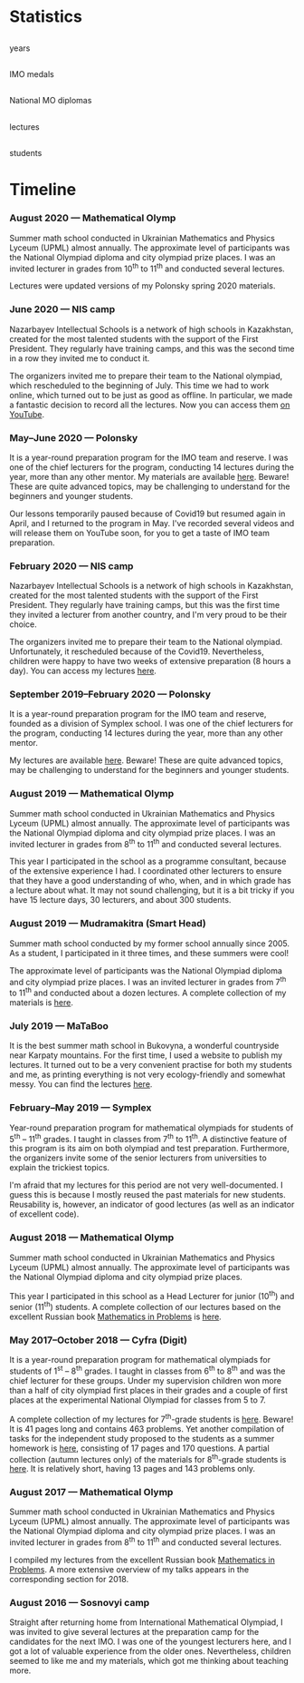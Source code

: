 <script>
    document.title = "The math I teach";
</script>

<h1>
    Statistics
</h1>

<div class="row text-center counter-container">
    <div class="col">
        <div class="counter">
            <i class="fa fa-clock fa-2x"></i>
            <h2 class="timer count-title count-number" data-to="4" data-speed="1500"></h2>
            <p class="count-text">years</p>
        </div>
    </div>
    <div class="col">
        <div class="counter">
            <i class="fa fa-medal fa-2x"></i>
            <h2 class="timer count-title count-number" data-to="7" data-speed="1500"></h2>
            <p class="count-text">IMO medals</p>
        </div>
    </div>
    <div class="col">
        <div class="counter">
            <i class="fa fa-award fa-2x"></i>
            <h2 class="timer count-title count-number" data-to="40" data-speed="1500"></h2>
            <p class="count-text ">National&nbsp;MO diplomas</p>
        </div>
    </div>
    <div class="col">
        <div class="counter">
            <i class="fa fa-chalkboard fa-2x"></i>
            <h2 class="timer count-title count-number" data-to="200" data-speed="1500"></h2>
            <p class="count-text">lectures</p>
        </div>
    </div>
    <div class="col">
        <div class="counter">
            <i class="fa fa-user-graduate fa-2x"></i>
            <h2 class="timer count-title count-number" data-to="500" data-speed="1500"></h2>
            <p class="count-text">students</p>
        </div>
    </div>
</div>

<h1>
    Timeline
</h1>

<div class="timeline">
    <div class="tlcontainer tlleft">
        <div class="tlcontent">
            <h3>
                August 2020 &mdash; Mathematical Olymp
            </h3>
            <p>
                Summer math school conducted in Ukrainian Mathematics and Physics Lyceum (UPML) almost annually.  The approximate level of participants was the National Olympiad diploma and city olympiad prize places.  I was an invited lecturer in grades from 10<sup>th</sup> to 11<sup>th</sup> and conducted several lectures.
            </p>
            <p>
                Lectures were updated versions of my Polonsky spring 2020 materials.
            </p>
        </div>
    </div>
    <div class="tlcontainer tlright">
        <div class="tlcontent">
            <h3>
                June 2020 &mdash; NIS camp
            </h3>
            <p>
                Nazarbayev Intellectual Schools is a network of high schools in Kazakhstan, created for the most talented students with the support of the First President.  They regularly have training camps, and this was the second time in a row they invited me to conduct it.
            </p>
            <p>
                The organizers invited me to prepare their team to the National olympiad, which rescheduled to the beginning of July.  This time we had to work online, which turned out to be just as good as offline.  In particular, we made a fantastic decision to record all the lectures.  Now you can access them <a href="https://www.youtube.com/playlist?list=PL5XMnwBFMSgfhYAR069_s8iKkQYO59BzX">on YouTube</a>.
            </p>
        </div>
    </div>
    <div class="tlcontainer tlleft">
        <div class="tlcontent">
            <h3>
                May&ndash;June 2020 &mdash; Polonsky
            </h3>
            <p>
                It is a year-round preparation program for the IMO team and reserve.  I was one of the chief lecturers for the program, conducting 14 lectures during the year, more than any other mentor.  My materials are available <a href="https://sky-nik.github.io/teaching/sources/polonskyi/">here</a>.  Beware!  These are quite advanced topics, may be challenging to understand for the beginners and younger students.
            </p>
            <p>
                Our lessons temporarily paused because of Covid19 but resumed again in April, and I returned to the program in May.  I've recorded several videos and will release them on YouTube soon, for you to get a taste of IMO team preparation. 
            </p>
        </div>
    </div>
    <div class="tlcontainer tlright">
        <div class="tlcontent">
            <h3>
                February 2020 &mdash; NIS camp
            </h3>
        <p>
            Nazarbayev Intellectual Schools is a network of high schools in Kazakhstan, created for the most talented students with the support of the First President.   They regularly have training camps, but this was the first time they invited a lecturer from another country, and I'm very proud to be their choice.  
        </p>
        <p>
            The organizers invited me to prepare their team to the National olympiad.  Unfortunately, it rescheduled because of the Covid19.  Nevertheless, children were happy to have two weeks of extensive preparation (8 hours a day).  You can access my lectures <a href="https://sky-nik.github.io/teaching/sources/Kazakhstan/">here</a>.
        </p>
        </div>
    </div>
    <div class="tlcontainer tlleft">
        <div class="tlcontent">
            <h3>
                September 2019&ndash;February 2020 &mdash; Polonsky
            </h3>
            <p>
                It is a year-round preparation program for the IMO team and reserve, founded as a division of Symplex school.  I was one of the chief lecturers for the program, conducting 14 lectures during the year, more than any other mentor.
            </p>
            <p>
                My lectures are available <a href="https://sky-nik.github.io/teaching/sources/polonskyi/">here</a>.  Beware!  These are quite advanced topics, may be challenging to understand for the beginners and younger students.
            </p>
        </div>
    </div>
    <div class="tlcontainer tlright">
        <div class="tlcontent">
            <h3>
                August 2019 &mdash; Mathematical Olymp
            </h3>
            <p>
                Summer math school conducted in Ukrainian Mathematics and Physics Lyceum (UPML) almost annually.  The approximate level of participants was the National Olympiad diploma and city olympiad prize places.  I was an invited lecturer in grades from 8<sup>th</sup> to 11<sup>th</sup> and conducted several lectures.
            </p>
            <p>
                This year I participated in the school as a programme consultant, because of the extensive experience I had.  I coordinated other lecturers to ensure that they have a good understanding of who, when, and in which grade has a lecture about what.  It may not sound challenging, but it is a bit tricky if you have 15 lecture days, 30 lecturers, and about 300 students.
            </p>
        </div>
    </div>
    <div class="tlcontainer tlleft">
        <div class="tlcontent">
            <h3>
                August 2019 &mdash; Mudramakitra (Smart Head)
            </h3>
            <p>
                Summer math school conducted by my former school annually since 2005.  As a student, I participated in it three times, and these summers were cool!
            </p>
            <p>
                The approximate level of participants was the National Olympiad diploma and city olympiad prize places.  I was an invited lecturer in grades from 7<sup>th</sup> to 11<sup>th</sup> and conducted about a dozen lectures.  A complete collection of my materials is <a href="./assets/mudramakitra.pdf">here</a>.
            </p>
        </div>
    </div>
    <div class="tlcontainer tlright">
        <div class="tlcontent">
            <h3>
                July 2019 &mdash; MaTaBoo
            </h3>
            <p>
                It is the best summer math school in Bukovyna, a wonderful countryside near Karpaty mountains.  For the first time, I used a website to publish my lectures.  It turned out to be a very convenient practise for both my students and me, as printing everything is not very ecology-friendly and somewhat messy.  You can find the lectures <a href="https://sky-nik.github.io/teaching/sources/mataboo/">here</a>.  
            </p>
        </div>
    </div>
    <div class="tlcontainer tlleft">
        <div class="tlcontent">
            <h3>
                February&ndash;May 2019 &mdash; Symplex
            </h3>
            <p>
                Year-round preparation program for mathematical olympiads for students of 5<sup>th</sup> &ndash; 11<sup>th</sup> grades.  I taught in classes from 7<sup>th</sup> to 11<sup>th</sup>.  A distinctive feature of this program is its aim on both olympiad and test preparation.  Furthermore, the organizers invite some of the senior lecturers from universities to explain the trickiest topics.
            </p>
            <p>
                I'm afraid that my lectures for this period are not very well-documented.  I guess this is because I mostly reused the past materials for new students.  Reusability is, however, an indicator of good lectures (as well as an indicator of excellent code).
            </p>
        </div>
    </div>
    <div class="tlcontainer tlright">
        <div class="tlcontent">
            <h3>
                August 2018 &mdash; Mathematical Olymp
            </h3>
            <p>
                Summer math school conducted in Ukrainian Mathematics and Physics Lyceum (UPML) almost annually.  The approximate level of participants was the National Olympiad diploma and city olympiad prize places.
            </p>
            <p>
                This year I participated in this school as a Head Lecturer for junior (10<sup>th</sup>) and senior (11<sup>th</sup>) students.  A complete collection of our lectures based on the excellent Russian book <a href="https://www.mccme.ru/free-books/olymp/matprob.pdf">Mathematics in Problems</a> is <a href="./assets/umpl-sms.pdf">here</a>.
            </p>
        </div>
    </div>
    <div class="tlcontainer tlleft">
        <div class="tlcontent">
            <h3>
                May 2017&ndash;October 2018 &mdash; Cyfra (Digit)
            </h3>
            <p>
               It is a year-round preparation program for mathematical olympiads for students of 1<sup>st</sup> &ndash; 8<sup>th</sup> grades.  I taught in classes from 6<sup>th</sup> to 8<sup>th</sup> and was the chief lecturer for these groups.  Under my supervision children won more than a half of city olympiad first places in their grades and a couple of first places at the experimental National Olympiad for classes from 5 to 7.
            </p>
            <p>
                A complete collection of my lectures for 7<sup>th</sup>-grade students is <a href="./assets/digit-7.pdf">here</a>.  Beware!  It is 41 pages long and contains 463 problems.  Yet another compilation of tasks for the independent study proposed to the students as a summer homework is <a href="./assets/digit-summer.pdf">here</a>, consisting of 17 pages and 170 questions.  A partial collection (autumn lectures only) of the materials for 8<sup>th</sup>-grade students is <a href="./assets/digit-8.pdf">here</a>.  It is relatively short, having 13 pages and 143 problems only. 
            </p>
        </div>
    </div>
    <div class="tlcontainer tlright">
        <div class="tlcontent">
            <h3>
                August 2017 &mdash; Mathematical Olymp
            </h3>
            <p>
                Summer math school conducted in Ukrainian Mathematics and Physics Lyceum (UPML) almost annually.  The approximate level of participants was the National Olympiad diploma and city olympiad prize places.  I was an invited lecturer in grades from 8<sup>th</sup> to 11<sup>th</sup> and conducted several lectures.
            </p>
            <p>
                I compiled my lectures from the excellent Russian book <a href="https://www.mccme.ru/free-books/olymp/matprob.pdf">Mathematics in Problems</a>.  A more extensive overview of my talks appears in the corresponding section for 2018.
            </p>
        </div>
    </div>
    <div class="tlcontainer tlleft">
        <div class="tlcontent">
            <h3>
                August 2016 &mdash; Sosnovyi camp
            </h3>
            <p>
                Straight after returning home from International Mathematical Olympiad, I was invited to give several lectures at the preparation camp for the candidates for the next IMO.  I was one of the youngest lecturers here, and I got a lot of valuable experience from the older ones.  Nevertheless, children seemed to like me and my materials, which got me thinking about teaching more.
            </p>
        </div>
    </div>
</div>
